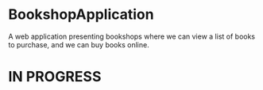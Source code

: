 # BookshopApplication
A web application presenting bookshops where we can view a list of books to purchase, and we can buy books online.
# IN PROGRESS
